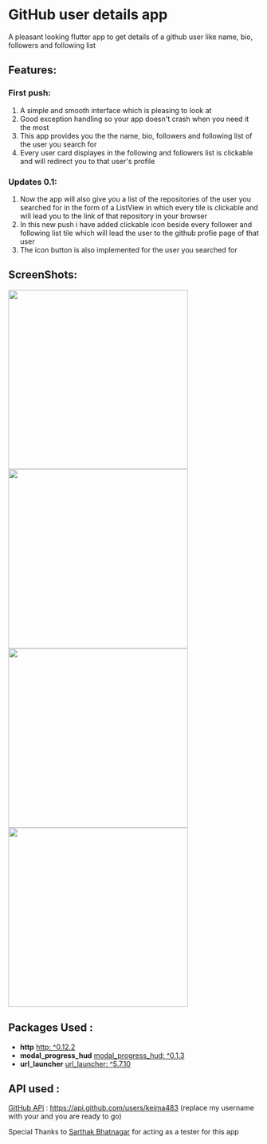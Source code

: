 # GitHub user details app

A pleasant looking flutter app to get details of a github user like name, bio, followers and following list

## Features:

### First push:
1. A simple and smooth interface which is pleasing to look at
2. Good exception handling so your app doesn't crash when you need it the most
3. This app provides you the the name, bio, followers and following list of the user you search for
4. Every user card displayes in the following and followers list is clickable and will redirect you to that user's profile

### Updates 0.1:
1. Now the app will also give you a list of the repositories of the user you searched for in the form of a ListView in which every tile is clickable and will lead you to the link of that repository in your browser
2. In this new push i have added clickable icon beside every follower and following list tile which will lead the user to the github profie page of that user
3. The icon button is also implemented for the user you searched for

## ScreenShots:
<img src ="images/search_screen.jpg" width = 360>  <img src ="images/followers.jpg" width = 360>
<img src ="images/following.jpg" width = 360> <img src ="images/repo.jpg" width = 360>
## Packages Used :
* **http** [http: ^0.12.2](https://pub.dev/packages/http)
* **modal_progress_hud** [modal_progress_hud: ^0.1.3](https://pub.dev/packages/modal_progress_hud)
* **url_launcher** [url_launcher: ^5.7.10](https://pub.dev/packages/url_launcher)

## API used :

[GitHub APi](https://api.github.com/users/keima483) : https://api.github.com/users/keima483  (replace my username with your and you are ready to go)

Special Thanks to [Sarthak Bhatnagar](https://github.com/sarthak7509) for acting as a tester for this app